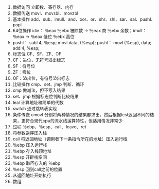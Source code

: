 1. 数据访问 立即数、寄存器、内存
2. 数据传送 movl、movsbl、movzbl
3. 基本操作 add、sub、imull、and、xor、or、shr、shl、sar、sal、pushl、popl
  1. 64位操作 idiv： ％eax ％ebx 被除数 -> ％eax 商 ％ebx 余数；imull： ％eax -> ％eax 低位 ％ebx 高位
  2. pushl： subl 4, ％esp; movl data, (%esp); pushl： movl (%esp), data; add 4, %esp;
4. 标志位 CF、SF、ZF、OF
  1. CF：进位，无符号溢出标志
  2. SF：符号位
  3. ZF：零位
  4. OF：溢出位，有符号溢出标志
5. 比较操作 cmp、set、jmp 判断、循环
  1. cmp 做减法，但不写入结果
  2. set、jmp 根据标志位判断比较结果
  3. leal 计算地址和简单的代数
  4. switch 通过跳转表实现
  5. 条件传送 cmovl 分别将两种情况的结果都求出，然后根据test返回不同的结果，更符合现代cpu的流水线运算特性，但适用情况非常少
6. 过程 ％ebp、％esp、call、leave、ret
  1. 将参数逆序压入栈
  1. call 将返回地址（调用者下一条指令所在的地址）压入运行栈
  2. ％ebp 压入运行栈
  3. ％ebp 存入栈顶地址
  4. ％esp 开辟栈空间
  5. ％ebp 取回存入的 ％ebp
  6. ％esp 回到call之前的位置
  7. 从返回地址开始执行
7. 数组
